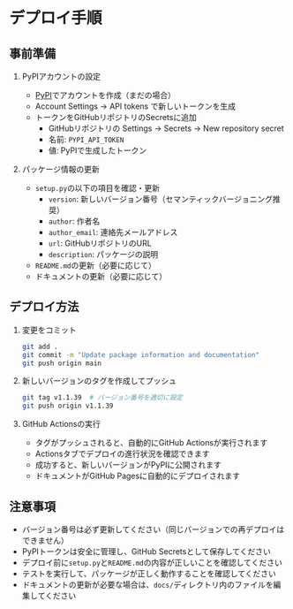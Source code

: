 # デプロイ手順

## 事前準備

1. PyPIアカウントの設定
   - [PyPI](https://pypi.org)でアカウントを作成（まだの場合）
   - Account Settings → API tokens で新しいトークンを生成
   - トークンをGitHubリポジトリのSecretsに追加
     - GitHubリポジトリの Settings → Secrets → New repository secret
     - 名前: `PYPI_API_TOKEN`
     - 値: PyPIで生成したトークン

2. パッケージ情報の更新
   - `setup.py`の以下の項目を確認・更新
     - `version`: 新しいバージョン番号（セマンティックバージョニング推奨）
     - `author`: 作者名
     - `author_email`: 連絡先メールアドレス
     - `url`: GitHubリポジトリのURL
     - `description`: パッケージの説明
   - `README.md`の更新（必要に応じて）
   - ドキュメントの更新（必要に応じて）

## デプロイ方法

1. 変更をコミット
   ```bash
   git add .
   git commit -m "Update package information and documentation"
   git push origin main
   ```

2. 新しいバージョンのタグを作成してプッシュ
   ```bash
   git tag v1.1.39  # バージョン番号を適切に設定
   git push origin v1.1.39
   ```

3. GitHub Actionsの実行
   - タグがプッシュされると、自動的にGitHub Actionsが実行されます
   - Actionsタブでデプロイの進行状況を確認できます
   - 成功すると、新しいバージョンがPyPIに公開されます
   - ドキュメントがGitHub Pagesに自動的にデプロイされます

## 注意事項

- バージョン番号は必ず更新してください（同じバージョンでの再デプロイはできません）
- PyPIトークンは安全に管理し、GitHub Secretsとして保存してください
- デプロイ前に`setup.py`と`README.md`の内容が正しいことを確認してください
- テストを実行して、パッケージが正しく動作することを確認してください
- ドキュメントの更新が必要な場合は、`docs/`ディレクトリ内のファイルを編集してください 